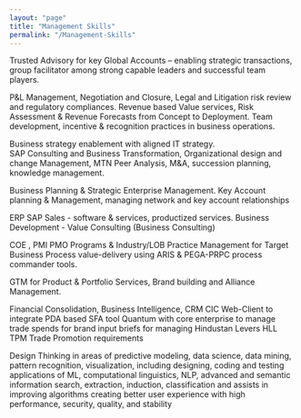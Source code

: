 ```yaml
---
layout: "page"
title: "Management Skills"
permalink: "/Management-Skills"
---
```

Trusted Advisory for key Global Accounts – enabling strategic transactions, group facilitator among strong capable leaders and successful team players.

P&L Management, Negotiation and Closure, Legal and Litigation risk review and regulatory compliances. Revenue based Value services, Risk Assessment & Revenue Forecasts from Concept to Deployment. Team development, incentive & recognition practices in business operations.

Business strategy enablement with aligned IT strategy.      
SAP Consulting and Business Transformation, Organizational design and change Management, MTN Peer Analysis, M&A, succession planning, knowledge management.

Business Planning & Strategic Enterprise Management. Key Account planning & Management, managing network and key account relationships

ERP SAP Sales - software & services, productized services. Business Development - Value Consulting (Business Consulting)

COE , PMI PMO Programs & Industry/LOB Practice Management for Target Business Process value-delivery using ARIS & PEGA-PRPC process commander tools.

GTM for Product & Portfolio Services, Brand building and Alliance Management.

Financial Consolidation, Business Intelligence, CRM CIC Web-Client to integrate PDA based SFA tool Quantum with core enterprise to manage trade spends for brand input briefs for managing Hindustan Levers HLL TPM Trade Promotion requirements

Design Thinking in areas of predictive modeling, data science, data mining, pattern recognition,  visualization, including designing, coding and testing applications of ML, computational linguistics, NLP, advanced and semantic information search, extraction, induction, classification and assists in improving algorithms creating better user experience with high performance, security, quality, and stability
